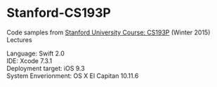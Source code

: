 # Stanford-CS193P

Code samples from <a href="http://cs193p.stanford.edu/">Stanford University Course: CS193P</a> (Winter 2015) Lectures </br>

Language: Swift 2.0 </br>
IDE: Xcode 7.3.1 </br>
Deployment target: iOS 9.3 </br>
System Enverionment: OS X El Capitan 10.11.6 </br>
